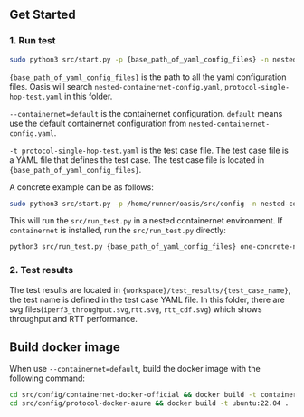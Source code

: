## Get Started

### 1. Run test

```bash
sudo python3 src/start.py -p {base_path_of_yaml_config_files} -n nested-containernet-config.yaml --containernet=default -t protocol-single-hop-test.yaml
```

`{base_path_of_yaml_config_files}` is the path to all the yaml configuration files. Oasis will search `nested-containernet-config.yaml`, `protocol-single-hop-test.yaml` in this folder.

`--containernet=default` is the containernet configuration. `default` means use the default containernet configuration from `nested-containernet-config.yaml`.

`-t protocol-single-hop-test.yaml` is the test case file. The test case file is a YAML file that defines the test case. The test case file is located in `{base_path_of_yaml_config_files}`.

A concrete example can be as follows:

```bash
sudo python3 src/start.py -p /home/runner/oasis/src/config -n nested-containernet-config.yaml --containernet=default -t protocol-single-hop-test.yaml
```

This will run the `src/run_test.py` in a nested containernet environment. If `containernet` is installed, run the `src/run_test.py` directly:

```bash
python3 src/run_test.py {base_path_of_yaml_config_files} one-concrete-network.yaml
```

### 2. Test results

The test results are located in `{workspace}/test_results/{test_case_name}`, the test name is defined in the test case YAML file.
In this folder, there are svg files(`iperf3_throughput.svg`,`rtt.svg`, `rtt_cdf.svg`) which shows throughput and RTT performance.

## Build docker image

When use `--containernet=default`, build the docker image with the following command:

```bash
cd src/config/containernet-docker-official && docker build -t containernet:latest .
cd src/config/protocol-docker-azure && docker build -t ubuntu:22.04 .
```
